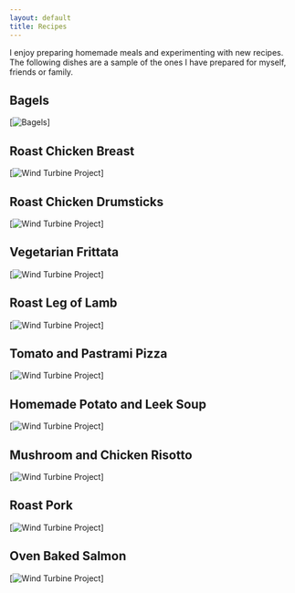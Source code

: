 ```yaml
---
layout: default
title: Recipes
---
```


I enjoy preparing homemade meals and experimenting with new recipes. The following dishes are a sample of the ones I have prepared for myself, friends or family.

## Bagels
[![Bagels](/assets/images/bagels.jpg)]

## Roast Chicken Breast
[![Wind Turbine Project](/assets/images/chickenbreast.jpg)]

## Roast Chicken Drumsticks
[![Wind Turbine Project](/assets/images/chickendrums.jpg)]

## Vegetarian Frittata
[![Wind Turbine Project](/assets/images/fritata.jpg)]

## Roast Leg of Lamb
[![Wind Turbine Project](/assets/images/lamb.jpg)]

## Tomato and Pastrami Pizza
[![Wind Turbine Project](/assets/images/pizza.jpg)]

## Homemade Potato and Leek Soup
[![Wind Turbine Project](/assets/images/potatoandleeksoup.jpg)]

## Mushroom and Chicken Risotto
[![Wind Turbine Project](/assets/images/risotto.jpg)]

## Roast Pork 
[![Wind Turbine Project](/assets/images/roastpork.jpg)]

## Oven Baked Salmon
[![Wind Turbine Project](/assets/images/salmon.jpg)]


